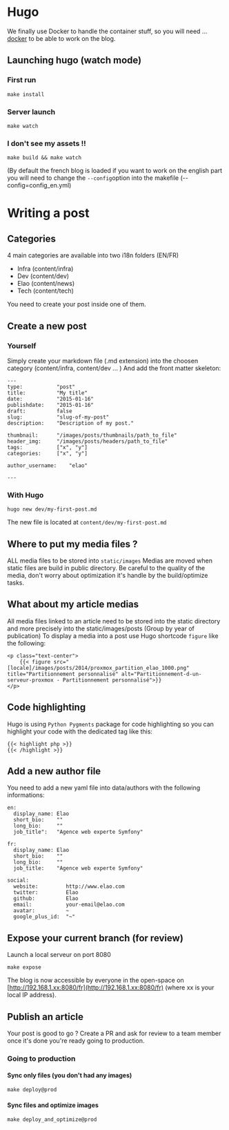 # Hugo

We finally use Docker to handle the container stuff, so you will need ... [docker](http://www.docker.com/products/docker#/mac) to be able to work on the blog.

## Launching hugo (watch mode)

### First run

`make install`

### Server launch
`make watch`

### I don't see my assets !!
`make build && make watch`

(By default the french blog is loaded if you want to work on the english part you will need to change the `--config`option into the makefile (--config=config_en.yml)

# Writing a post

## Categories

4 main categories are available into two i18n folders (EN/FR)

* Infra (content/infra)
* Dev   (content/dev)
* Elao  (content/news)
* Tech  (content/tech)

You need to create your post inside one of them.

## Create a new post

### Yourself

Simply create your markdown file (.md extension) into the choosen category (content/infra, content/dev ... )
And add the front matter skeleton:

```
---
type:           "post"
title:          "My title"
date:           "2015-01-16"
publishdate:    "2015-01-16"
draft:          false
slug:           "slug-of-my-post"
description:    "Description of my post."

thumbnail:      "/images/posts/thumbnails/path_to_file"
header_img:     "/images/posts/headers/path_to_file"
tags:           ["x", "y"]
categories:     ["x", "y"]

author_username:    "elao"

---
```

### With Hugo

`hugo new dev/my-first-post.md`

The new file is located at `content/dev/my-first-post.md`

## Where to put my media files ?

ALL media files to be stored into `static/images`
Medias are moved when static files are build in public directory. Be careful to the quality of the media, don't worry about optimization it's handle by the build/optimize tasks.

## What about my article medias

All media files linked to an article need to be stored into the static directory and more precisely into the static/images/posts (Group by year of publication)
To display a media into a post use Hugo shortcode `figure` like the following:

```
<p class="text-center">
    {{< figure src="[locale]/images/posts/2014/proxmox_partition_elao_1000.png" title="Partitionnement personnalisé" alt="Partitionnement-d-un-serveur-proxmox - Partitionnement personnalisé">}}
</p>
```

## Code highlighting

Hugo is using `Python Pygments` package for code highlighting so you can highlight your code with the dedicated tag like this:

```
{{< highlight php >}}
{{< /highlight >}}
```

## Add a new author file

You need to add a new yaml file into data/authors with the following informations:

```
en:
  display_name: Elao
  short_bio:    ""
  long_bio:     ""
  job_title":   "Agence web experte Symfony"

fr:
  display_name: Elao
  short_bio:    ""
  long_bio:     ""
  job_title:    "Agence web experte Symfony"

social:
  website:         http://www.elao.com
  twitter:         Elao
  github:          Elao
  email:           your-email@elao.com
  avatar:          ~
  google_plus_id:  "~"
```

## Expose your current branch (for review)

Launch a local serveur on port 8080

    make expose

The blog is now accessible by everyone in the open-space on [http://192.168.1.xx:8080/fr](http://192.168.1.xx:8080/fr) (where xx is your local IP address).

## Publish an article
Your post is good to go ? Create a PR and ask for review to a team member once it's done you're ready going to production.

### Going to production

#### Sync only files (you don't had any images)
`make deploy@prod`

#### Sync files and optimize images
`make deploy_and_optimize@prod`
